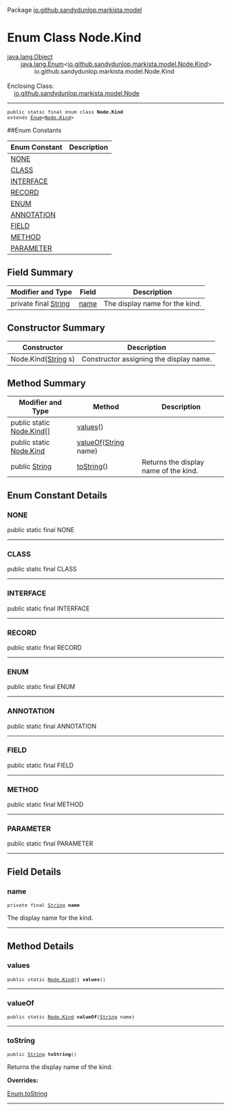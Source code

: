 Package [io.github.sandydunlop.markista.model](index.md)

# Enum Class Node.Kind
[java.lang.Object](https://docs.oracle.com/en/java/javase/24/docs/api/java.base/java/lang/Object.html)<br/>
        [java.lang.Enum](https://docs.oracle.com/en/java/javase/24/docs/api/java.base/java/lang/Enum.html)<[io.github.sandydunlop.markista.model.Node.Kind](Node.Kind.md)><br/>
                io.github.sandydunlop.markista.model.Node.Kind<br/>
<br/>
Enclosing Class:<br/>
    [io.github.sandydunlop.markista.model.Node](Node.md)


----

<span style="font-family: monospace; font-size: 80%;">public static final enum class __Node.Kind__<br/>extends [Enum](https://docs.oracle.com/en/java/javase/24/docs/api/java.base/java/lang/Enum.html)<[Node.Kind](Node.Kind.md)>
</span>


##Enum Constants

| Enum Constant             | Description |
|---------------------------|-------------|
| [NONE](#none)             |             |
| [CLASS](#class)           |             |
| [INTERFACE](#interface)   |             |
| [RECORD](#record)         |             |
| [ENUM](#enum)             |             |
| [ANNOTATION](#annotation) |             |
| [FIELD](#field)           |             |
| [METHOD](#method)         |             |
| [PARAMETER](#parameter)   |             |



## Field Summary

| Modifier and Type                                                                                          | Field         | Description                    |
|------------------------------------------------------------------------------------------------------------|---------------|--------------------------------|
| private final [String](https://docs.oracle.com/en/java/javase/24/docs/api/java.base/java/lang/String.html) | [name](#name) | The display name for the kind. |



## Constructor Summary

| Constructor                                                                                               | Description                             |
|-----------------------------------------------------------------------------------------------------------|-----------------------------------------|
| Node.Kind([String](https://docs.oracle.com/en/java/javase/24/docs/api/java.base/java/lang/String.html) s) | Constructor assigning the display name. |



## Method Summary

| Modifier and Type                                                                                   | Method                                                                                                                 | Description                           |
|-----------------------------------------------------------------------------------------------------|------------------------------------------------------------------------------------------------------------------------|---------------------------------------|
| public static [Node.Kind](Node.Kind.md)[]                                                           | [values](#values)()                                                                                                    |                                       |
| public static [Node.Kind](Node.Kind.md)                                                             | [valueOf](#valueof)([String](https://docs.oracle.com/en/java/javase/24/docs/api/java.base/java/lang/String.html) name) |                                       |
| public [String](https://docs.oracle.com/en/java/javase/24/docs/api/java.base/java/lang/String.html) | [toString](#tostring)()                                                                                                | Returns the display name of the kind. |



## Enum Constant Details

### NONE

public static final  NONE




---

### CLASS

public static final  CLASS




---

### INTERFACE

public static final  INTERFACE




---

### RECORD

public static final  RECORD




---

### ENUM

public static final  ENUM




---

### ANNOTATION

public static final  ANNOTATION




---

### FIELD

public static final  FIELD




---

### METHOD

public static final  METHOD




---

### PARAMETER

public static final  PARAMETER




---


## Field Details

### name

<span style="font-family: monospace; font-size: 80%;">private final [String](https://docs.oracle.com/en/java/javase/24/docs/api/java.base/java/lang/String.html) __name__</span>

The display name for the kind.


---


## Method Details

### values

<span style="font-family: monospace; font-size: 80%;">public static [Node.Kind](Node.Kind.md)[] __values__()</span>




---

### valueOf

<span style="font-family: monospace; font-size: 80%;">public static [Node.Kind](Node.Kind.md) __valueOf__([String](https://docs.oracle.com/en/java/javase/24/docs/api/java.base/java/lang/String.html) name)</span>




---

### toString

<span style="font-family: monospace; font-size: 80%;">public [String](https://docs.oracle.com/en/java/javase/24/docs/api/java.base/java/lang/String.html) __toString__()</span>

Returns the display name of the kind.

**Overrides:**

[Enum.toString](https://docs.oracle.com/en/java/javase/24/docs/api/java.base/java/lang/Enum.html#toString)


---


